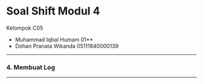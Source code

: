 # Soal Shift Modul 4
Kelompok C05

 - Muhammad Iqbal Humam 01** 
 - Dohan Pranata Wikanda 05111840000139

---
### 4. Membuat Log

---
